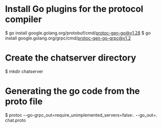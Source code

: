 # Install Go plugins for the protocol compiler

$ go install google.golang.org/protobuf/cmd/protoc-gen-go@v1.28
$ go install google.golang.org/grpc/cmd/protoc-gen-go-grpc@v1.2

# Create the chatserver directory

$ mkdir chatserver

# Generating the go code from the proto file

$ protoc --go-grpc_out=require_unimplemented_servers=false:. --go_out=. chat.proto
